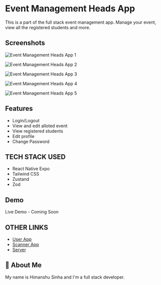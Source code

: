 # Event Management Heads App

This is a part of the full stack event management app. Manage your event, view all the registered students and more.

## Screenshots

![Event Management Heads App 1](https://github.com/HimanshuS1nha/Event-Management-Heads-App/assets/97872929/ee686b77-8c42-41bf-8cdd-2bea0df96100)

![Event Management Heads App 2](https://github.com/HimanshuS1nha/Event-Management-Heads-App/assets/97872929/53903546-a836-4b93-9e72-5305a57db3de)

![Event Management Heads App 3](https://github.com/HimanshuS1nha/Event-Management-Heads-App/assets/97872929/872a4e90-d8a3-4ab7-adf2-558c7dbb27c9)

![Event Management Heads App 4](https://github.com/HimanshuS1nha/Event-Management-Heads-App/assets/97872929/bf821759-d32a-456e-80cf-ee3257a850f3)

![Event Management Heads App 5](https://github.com/HimanshuS1nha/Event-Management-Heads-App/assets/97872929/6e38495b-01cc-4246-803e-21d15423bdd4)

## Features

- Login/Logout
- View and edit alloted event
- View registered students
- Edit profile
- Change Password

## TECH STACK USED

- React Native Expo
- Tailwind CSS
- Zustand
- Zod

## Demo

Live Demo - Coming Soon

## OTHER LINKS

- [User App](https://github.com/HimanshuS1nha/Event-Management-User-App)
- [Scanner App](https://github.com/HimanshuS1nha/Event-Management-Scanner-App)
- [Server](https://github.com/HimanshuS1nha/Event-Management-Server)

## 🚀 About Me

My name is Himanshu Sinha and I'm a full stack developer.
